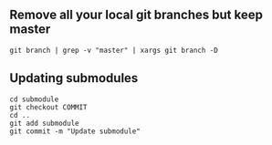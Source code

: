 ## Remove all your local git branches but keep master

`git branch | grep -v "master" | xargs git branch -D` 

## Updating submodules
```
cd submodule
git checkout COMMIT
cd ..
git add submodule
git commit -m "Update submodule"
```
